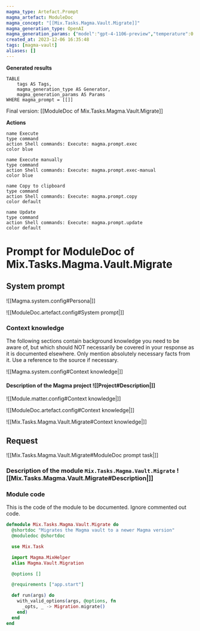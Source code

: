 ```yaml
---
magma_type: Artefact.Prompt
magma_artefact: ModuleDoc
magma_concept: "[[Mix.Tasks.Magma.Vault.Migrate]]"
magma_generation_type: OpenAI
magma_generation_params: {"model":"gpt-4-1106-preview","temperature":0.6}
created_at: 2023-12-06 16:35:48
tags: [magma-vault]
aliases: []
---
```


**Generated results**

```dataview
TABLE
	tags AS Tags,
	magma_generation_type AS Generator,
	magma_generation_params AS Params
WHERE magma_prompt = [[]]
```

Final version: [[ModuleDoc of Mix.Tasks.Magma.Vault.Migrate]]

**Actions**

```button
name Execute
type command
action Shell commands: Execute: magma.prompt.exec
color blue
```
```button
name Execute manually
type command
action Shell commands: Execute: magma.prompt.exec-manual
color blue
```
```button
name Copy to clipboard
type command
action Shell commands: Execute: magma.prompt.copy
color default
```
```button
name Update
type command
action Shell commands: Execute: magma.prompt.update
color default
```

# Prompt for ModuleDoc of Mix.Tasks.Magma.Vault.Migrate

## System prompt

![[Magma.system.config#Persona|]]

![[ModuleDoc.artefact.config#System prompt|]]

### Context knowledge

The following sections contain background knowledge you need to be aware of, but which should NOT necessarily be covered in your response as it is documented elsewhere. Only mention absolutely necessary facts from it. Use a reference to the source if necessary.

![[Magma.system.config#Context knowledge|]]

#### Description of the Magma project ![[Project#Description|]]

![[Module.matter.config#Context knowledge|]]

![[ModuleDoc.artefact.config#Context knowledge|]]

![[Mix.Tasks.Magma.Vault.Migrate#Context knowledge|]]


## Request

![[Mix.Tasks.Magma.Vault.Migrate#ModuleDoc prompt task|]]

### Description of the module `Mix.Tasks.Magma.Vault.Migrate` ![[Mix.Tasks.Magma.Vault.Migrate#Description|]]

### Module code

This is the code of the module to be documented. Ignore commented out code.

```elixir
defmodule Mix.Tasks.Magma.Vault.Migrate do
  @shortdoc "Migrates the Magma vault to a newer Magma version"
  @moduledoc @shortdoc

  use Mix.Task

  import Magma.MixHelper
  alias Magma.Vault.Migration

  @options []

  @requirements ["app.start"]

  def run(args) do
    with_valid_options(args, @options, fn
      _opts, _ -> Migration.migrate()
    end)
  end
end

```
